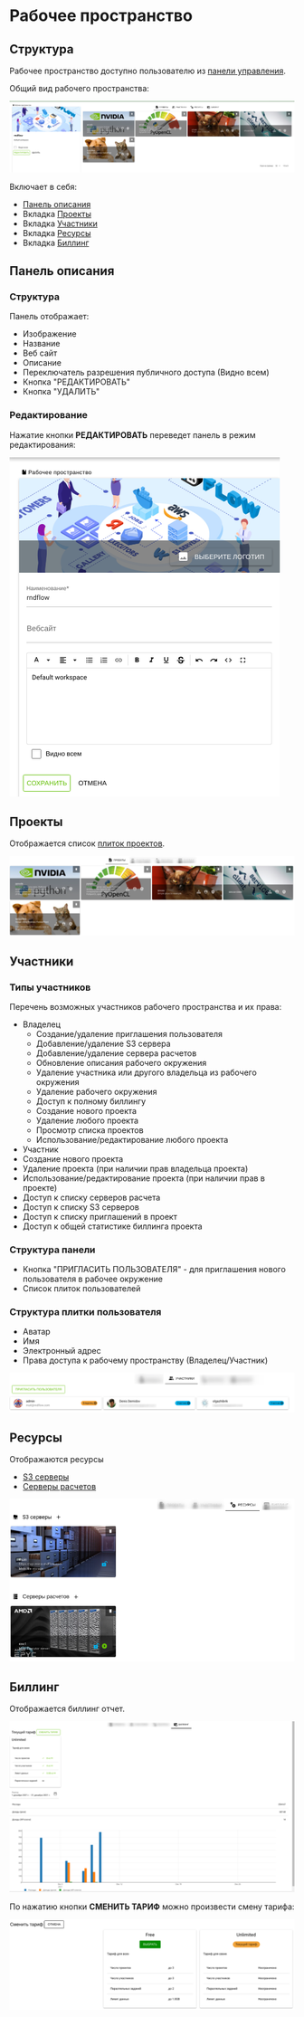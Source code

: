 # Рабочее пространство

## Структура

Рабочее пространство доступно пользователю из [панели управления](dashboard).

Общий вид рабочего пространства:

![Workspace](./images/workspace/general.png)

Включает в себя:

- [Панель описания](#панель-описания)
- <span class="iconify-inline" data-icon="mdi:file-code"></span> Вкладка [Проекты](#проекты)
- <span class="iconify-inline" data-icon="mdi:account-multiple"></span> Вкладка [Участники](#участники)
- <span class="iconify-inline" data-icon="mdi:cogs"></span> Вкладка [Ресурсы](#ресурсы)
- <span class="iconify-inline" data-icon="mdi:credit-card-clock"></span> Вкладка [Биллинг](#биллинг)

## Панель описания

### Структура

Панель отображает:

- Изображение
- Название
- <span class="iconify-inline" data-icon="mdi:link"></span> Веб сайт
- Описание
- Переключатель разрешения публичного доступа (Видно всем)
- Кнопка "РЕДАКТИРОВАТЬ"
- Кнопка "УДАЛИТЬ"

### Редактирование

Нажатие кнопки **РЕДАКТИРОВАТЬ** переведет панель в режим редактирования:

![User edit](./images/workspace/edit.png)

## Проекты

Отображается список [плиток проектов](./dashboard.md#структура-плитки-проекта).

![Projects](./images/workspace/projects.png)

## Участники

### Типы участников

Перечень возможных участников рабочего пространства и их права:

- Владелец
  - Создание/удаление приглашения пользователя
  - Добавление/удаление S3 сервера
  - Добавление/удаление сервера расчетов
  - Обновление описания рабочего окружения
  - Удаление участника или другого владельца из рабочего окружения
  - Удаление рабочего окружения
  - Доступ к полному биллингу
  - Создание нового проекта
  - Удаление любого проекта
  - Просмотр списка проектов
  - Использование/редактирование любого проекта
- Участник
- Создание нового проекта
- Удаление проекта (при наличии прав владельца проекта)
- Использование/редактирование проекта (при наличии прав в проекте)
- Доступ к списку серверов расчета
- Доступ к списку S3 серверов
- Доступ к списку приглашений в проект
- Доступ к общей статистике биллинга проекта

### Структура панели

- Кнопка "ПРИГЛАСИТЬ ПОЛЬЗОВАТЕЛЯ" - для приглашения нового пользователя в рабочее окружение
- Список плиток пользователей

### Структура плитки пользователя

- Аватар
- Имя
- Электронный адрес
- Права доступа к рабочему пространству (Владелец/Участник)

![Members](./images/workspace/members.png)

## Ресурсы

Отображаются ресурсы

- <span class="iconify-inline" data-icon="mdi:folder-network"></span> [S3 серверы](/docs/desc/s3.md)
- <span class="iconify-inline" data-icon="mdi:server"></span> [Серверы расчетов](/docs/desc/executor.md)

![Resources](./images/workspace/resources.png)

## Биллинг

Отображается биллинг отчет.

![Billing](./images/workspace/billing.png)

По нажатию кнопки **СМЕНИТЬ ТАРИФ** можно произвести смену тарифа:

![Billing](./images/workspace/billing_plans.png)
